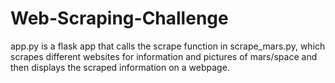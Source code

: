 # Web-Scraping-Challenge

app.py is a flask app that calls the scrape function in scrape_mars.py, which scrapes different websites for information and pictures of mars/space and then displays the scraped information on a webpage.
